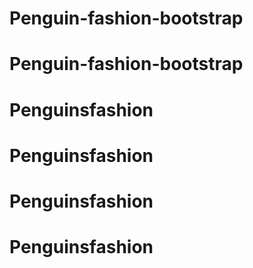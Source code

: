 # Penguin-fashion-bootstrap
# Penguin-fashion-bootstrap
# Penguinsfashion
# Penguinsfashion
# Penguinsfashion
# Penguinsfashion
